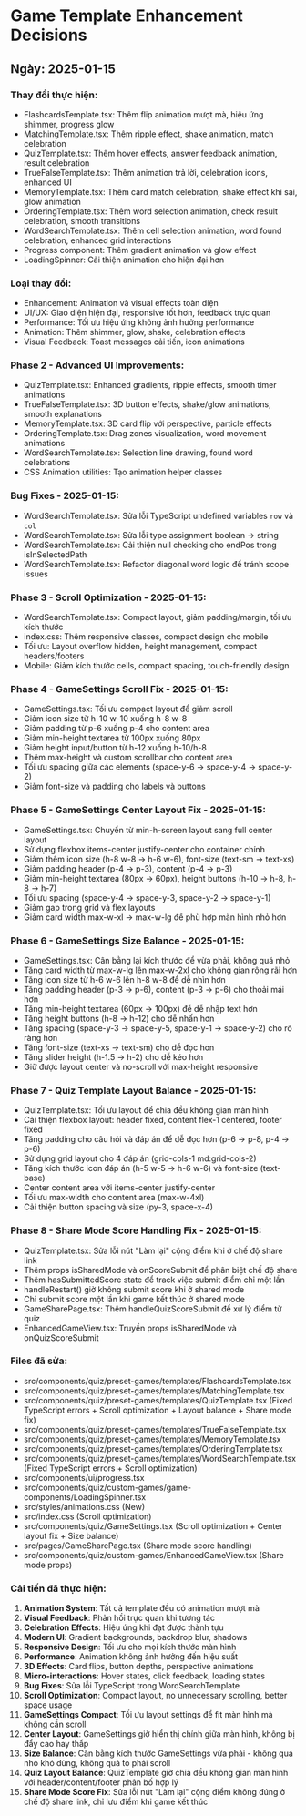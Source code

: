 
# Game Template Enhancement Decisions

## Ngày: 2025-01-15

### Thay đổi thực hiện:
- FlashcardsTemplate.tsx: Thêm flip animation mượt mà, hiệu ứng shimmer, progress glow
- MatchingTemplate.tsx: Thêm ripple effect, shake animation, match celebration
- QuizTemplate.tsx: Thêm hover effects, answer feedback animation, result celebration
- TrueFalseTemplate.tsx: Thêm animation trả lời, celebration icons, enhanced UI
- MemoryTemplate.tsx: Thêm card match celebration, shake effect khi sai, glow animation
- OrderingTemplate.tsx: Thêm word selection animation, check result celebration, smooth transitions
- WordSearchTemplate.tsx: Thêm cell selection animation, word found celebration, enhanced grid interactions
- Progress component: Thêm gradient animation và glow effect
- LoadingSpinner: Cải thiện animation cho hiện đại hơn

### Loại thay đổi:
- Enhancement: Animation và visual effects toàn diện
- UI/UX: Giao diện hiện đại, responsive tốt hơn, feedback trực quan
- Performance: Tối ưu hiệu ứng không ảnh hưởng performance
- Animation: Thêm shimmer, glow, shake, celebration effects
- Visual Feedback: Toast messages cải tiến, icon animations

### Phase 2 - Advanced UI Improvements:
- QuizTemplate.tsx: Enhanced gradients, ripple effects, smooth timer animations
- TrueFalseTemplate.tsx: 3D button effects, shake/glow animations, smooth explanations
- MemoryTemplate.tsx: 3D card flip với perspective, particle effects
- OrderingTemplate.tsx: Drag zones visualization, word movement animations
- WordSearchTemplate.tsx: Selection line drawing, found word celebrations
- CSS Animation utilities: Tạo animation helper classes

### Bug Fixes - 2025-01-15:
- WordSearchTemplate.tsx: Sửa lỗi TypeScript undefined variables `row` và `col`
- WordSearchTemplate.tsx: Sửa lỗi type assignment boolean -> string
- WordSearchTemplate.tsx: Cải thiện null checking cho endPos trong isInSelectedPath
- WordSearchTemplate.tsx: Refactor diagonal word logic để tránh scope issues

### Phase 3 - Scroll Optimization - 2025-01-15:
- WordSearchTemplate.tsx: Compact layout, giảm padding/margin, tối ưu kích thước
- index.css: Thêm responsive classes, compact design cho mobile
- Tối ưu: Layout overflow hidden, height management, compact headers/footers
- Mobile: Giảm kích thước cells, compact spacing, touch-friendly design

### Phase 4 - GameSettings Scroll Fix - 2025-01-15:
- GameSettings.tsx: Tối ưu compact layout để giảm scroll
- Giảm icon size từ h-10 w-10 xuống h-8 w-8
- Giảm padding từ p-6 xuống p-4 cho content area
- Giảm min-height textarea từ 100px xuống 80px
- Giảm height input/button từ h-12 xuống h-10/h-8
- Thêm max-height và custom scrollbar cho content area
- Tối ưu spacing giữa các elements (space-y-6 -> space-y-4 -> space-y-2)
- Giảm font-size và padding cho labels và buttons

### Phase 5 - GameSettings Center Layout Fix - 2025-01-15:
- GameSettings.tsx: Chuyển từ min-h-screen layout sang full center layout
- Sử dụng flexbox items-center justify-center cho container chính
- Giảm thêm icon size (h-8 w-8 -> h-6 w-6), font-size (text-sm -> text-xs)
- Giảm padding header (p-4 -> p-3), content (p-4 -> p-3)
- Giảm min-height textarea (80px -> 60px), height buttons (h-10 -> h-8, h-8 -> h-7)
- Tối ưu spacing (space-y-4 -> space-y-3, space-y-2 -> space-y-1)
- Giảm gap trong grid và flex layouts
- Giảm card width max-w-xl -> max-w-lg để phù hợp màn hình nhỏ hơn

### Phase 6 - GameSettings Size Balance - 2025-01-15:
- GameSettings.tsx: Cân bằng lại kích thước để vừa phải, không quá nhỏ
- Tăng card width từ max-w-lg lên max-w-2xl cho không gian rộng rãi hơn
- Tăng icon size từ h-6 w-6 lên h-8 w-8 để dễ nhìn hơn
- Tăng padding header (p-3 -> p-6), content (p-3 -> p-6) cho thoải mái hơn
- Tăng min-height textarea (60px -> 100px) để dễ nhập text hơn
- Tăng height buttons (h-8 -> h-12) cho dễ nhấn hơn
- Tăng spacing (space-y-3 -> space-y-5, space-y-1 -> space-y-2) cho rõ ràng hơn
- Tăng font-size (text-xs -> text-sm) cho dễ đọc hơn
- Tăng slider height (h-1.5 -> h-2) cho dễ kéo hơn
- Giữ được layout center và no-scroll với max-height responsive

### Phase 7 - Quiz Template Layout Balance - 2025-01-15:
- QuizTemplate.tsx: Tối ưu layout để chia đều không gian màn hình
- Cải thiện flexbox layout: header fixed, content flex-1 centered, footer fixed
- Tăng padding cho câu hỏi và đáp án để dễ đọc hơn (p-6 -> p-8, p-4 -> p-6)
- Sử dụng grid layout cho 4 đáp án (grid-cols-1 md:grid-cols-2)
- Tăng kích thước icon đáp án (h-5 w-5 -> h-6 w-6) và font-size (text-base)
- Center content area với items-center justify-center
- Tối ưu max-width cho content area (max-w-4xl)
- Cải thiện button spacing và size (py-3, space-x-4)

### Phase 8 - Share Mode Score Handling Fix - 2025-01-15:
- QuizTemplate.tsx: Sửa lỗi nút "Làm lại" cộng điểm khi ở chế độ share link
- Thêm props isSharedMode và onScoreSubmit để phân biệt chế độ share
- Thêm hasSubmittedScore state để track việc submit điểm chỉ một lần
- handleRestart() giờ không submit score khi ở shared mode
- Chỉ submit score một lần khi game kết thúc ở shared mode
- GameSharePage.tsx: Thêm handleQuizScoreSubmit để xử lý điểm từ quiz
- EnhancedGameView.tsx: Truyền props isSharedMode và onQuizScoreSubmit

### Files đã sửa:
- src/components/quiz/preset-games/templates/FlashcardsTemplate.tsx
- src/components/quiz/preset-games/templates/MatchingTemplate.tsx  
- src/components/quiz/preset-games/templates/QuizTemplate.tsx (Fixed TypeScript errors + Scroll optimization + Layout balance + Share mode fix)
- src/components/quiz/preset-games/templates/TrueFalseTemplate.tsx
- src/components/quiz/preset-games/templates/MemoryTemplate.tsx
- src/components/quiz/preset-games/templates/OrderingTemplate.tsx
- src/components/quiz/preset-games/templates/WordSearchTemplate.tsx (Fixed TypeScript errors + Scroll optimization)
- src/components/ui/progress.tsx
- src/components/quiz/custom-games/game-components/LoadingSpinner.tsx
- src/styles/animations.css (New)
- src/index.css (Scroll optimization)
- src/components/quiz/GameSettings.tsx (Scroll optimization + Center layout fix + Size balance)
- src/pages/GameSharePage.tsx (Share mode score handling)
- src/components/quiz/custom-games/EnhancedGameView.tsx (Share mode props)

### Cải tiến đã thực hiện:
1. **Animation System**: Tất cả template đều có animation mượt mà
2. **Visual Feedback**: Phản hồi trực quan khi tương tác
3. **Celebration Effects**: Hiệu ứng khi đạt được thành tựu
4. **Modern UI**: Gradient backgrounds, backdrop blur, shadows
5. **Responsive Design**: Tối ưu cho mọi kích thước màn hình
6. **Performance**: Animation không ảnh hưởng đến hiệu suất
7. **3D Effects**: Card flips, button depths, perspective animations
8. **Micro-interactions**: Hover states, click feedback, loading states
9. **Bug Fixes**: Sửa lỗi TypeScript trong WordSearchTemplate
10. **Scroll Optimization**: Compact layout, no unnecessary scrolling, better space usage
11. **GameSettings Compact**: Tối ưu layout settings để fit màn hình mà không cần scroll
12. **Center Layout**: GameSettings giờ hiển thị chính giữa màn hình, không bị đẩy cao hay thấp
13. **Size Balance**: Cân bằng kích thước GameSettings vừa phải - không quá nhỏ khó dùng, không quá to phải scroll
14. **Quiz Layout Balance**: QuizTemplate giờ chia đều không gian màn hình với header/content/footer phân bố hợp lý
15. **Share Mode Score Fix**: Sửa lỗi nút "Làm lại" cộng điểm không đúng ở chế độ share link, chỉ lưu điểm khi game kết thúc
